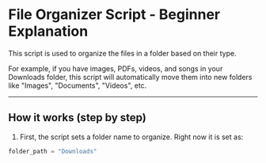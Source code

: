 # File Organizer Script - Beginner Explanation

This script is used to organize the files in a folder based on their type.

For example, if you have images, PDFs, videos, and songs in your Downloads folder, 
this script will automatically move them into new folders like "Images", "Documents", "Videos", etc.

---

## How it works (step by step)

1. First, the script sets a folder name to organize. Right now it is set as:
```python
folder_path = "Downloads"
